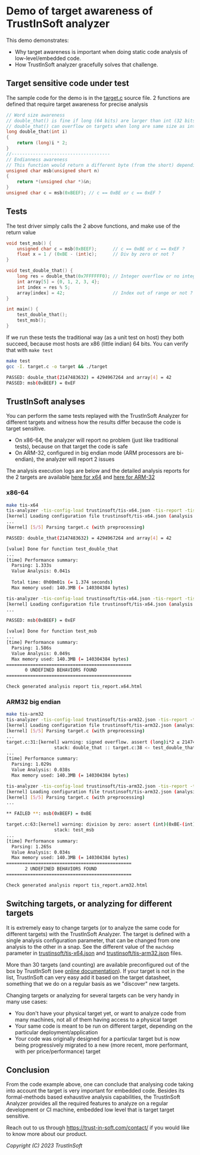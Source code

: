 <!--
trustinsoft/demos
Copyright (C) 2023 TrustInSoft
mailto:contact AT trust-in-soft DOT com

This program is free software; you can redistribute it and/or
modify it under the terms of the GNU Lesser General Public
License as published by the Free Software Foundation; either
version 3 of the License, or (at your option) any later version.

This program is distributed in the hope that it will be useful,
but WITHOUT ANY WARRANTY; without even the implied warranty of
MERCHANTABILITY or FITNESS FOR A PARTICULAR PURPOSE. See the GNU
Lesser General Public License for more details.

You should have received a copy of the GNU Lesser General Public License
along with this program; if not, write to the Free Software Foundation,
Inc., 51 Franklin Street, Fifth Floor, Boston, MA  02110-1301, USA.
-->

# Demo of target awareness of TrustInSoft analyzer

This demo demonstrates:
- Why target awareness is important when doing static code analysis of low-level/embedded code.
- How TrustInSoft analyzer gracefully solves that challenge.

## Target sensitive code under test

The sample code for the demo is in the [target.c](target.c) source file.
2 functions are defined that require target awareness for precise analysis

```c
// Word size awareness
// double_that() is fine if long (64 bits) are larger than int (32 bits)
// double_that() can overflow on targets when long are same size as int (Bothg 32 bits for instance)
long double_that(int i)
{
    return (long)i * 2;
}
//-------------------------------------
// Endianness awareness
// This function would return a different byte (from the short) depending on target enddianness
unsigned char msb(unsigned short n)
{
    return *(unsigned char *)&n;
}
unsigned char c = msb(0xBEEF); // c == 0xBE or c == 0xEF ?
```

## Tests

The test driver simply calls the 2 above functions, and make use of the return value
```c
void test_msb() {
    unsigned char c = msb(0xBEEF);      // c == 0xBE or c == 0xEF ?
    float x = 1 / (0xBE - (int)c);      // Div by zero or not ?
}

void test_double_that() {
    long res = double_that(0x7FFFFFF0); // Integer overflow or no integer overflow ?
    int array[5] = {0, 1, 2, 3, 4};
    int index = res % 5;
    array[index] = 42;                  // Index out of range or not ? 
}

int main() {
    test_double_that();
    test_msb();
}
```

If we run these tests the traditional way (as a unit test on host) they both succeed, because
most hosts are x86 (little indian) 64 bits.
You can verify that with `make test`
```bash
make test
gcc -I. target.c -o target && ./target

PASSED: double_that(2147483632) = 4294967264 and array[4] = 42
PASSED: msb(0xBEEF) = 0xEF
```

## TrustInSoft analyses
You can perform the same tests replayed with the TrustInSoft Analyzer for different targets and witness how the results differ
because the code is target sensitive.
- On x86-64, the analyzer will report no problem (just like traditional tests), because on that target the code is safe
- On ARM-32, configured in big endian mode (ARM processors are bi-endian), the analyzer will report 2 issues

The analysis execution logs are below and the detailed analysis reports for the 2 targets are available
[here for x64](https://htmlpreview.github.io/?https://github.com/TrustInSoft/demos/blob/main/target-awareness/tis_report.x64.html) and 
<a href="https://htmlpreview.github.io/?https://github.com/TrustInSoft/demos/blob/main/target-awareness/tis_report.arm32.html">here for ARM-32</a>

### x86-64
```bash
make tis-x64
tis-analyzer -tis-config-load trustinsoft/tis-x64.json -tis-report -tis-config-select-by-name 1.double-that
[kernel] Loading configuration file trustinsoft/tis-x64.json (analysis "1.double-that")
...
[kernel] [5/5] Parsing target.c (with preprocessing)

PASSED: double_that(2147483632) = 4294967264 and array[4] = 42

[value] Done for function test_double_that
...
[time] Performance summary:
  Parsing: 1.333s
  Value Analysis: 0.041s
  
  Total time: 0h00m01s (= 1.374 seconds)
  Max memory used: 140.3MB (= 140304384 bytes)

tis-analyzer -tis-config-load trustinsoft/tis-x64.json -tis-report -tis-config-select-by-name 2.msb
[kernel] Loading configuration file trustinsoft/tis-x64.json (analysis "2.msb")
...

PASSED: msb(0xBEEF) = 0xEF

[value] Done for function test_msb
...
[time] Performance summary:
  Parsing: 1.586s
  Value Analysis: 0.049s
  Max memory used: 140.3MB (= 140304384 bytes)
===============================================
       0 UNDEFINED BEHAVIORS FOUND
===============================================

Check generated analysis report tis_report.x64.html
```

### ARM32 big endian
```bash
make tis-arm32
tis-analyzer -tis-config-load trustinsoft/tis-arm32.json -tis-report -tis-config-select-by-name 1.double-that
[kernel] Loading configuration file trustinsoft/tis-arm32.json (analysis "1.double-that")
[kernel] [5/5] Parsing target.c (with preprocessing)
...
target.c:31:[kernel] warning: signed overflow. assert (long)i*2 ≤ 2147483647;
                  stack: double_that :: target.c:38 <- test_double_that
...
[time] Performance summary:
  Parsing: 1.029s
  Value Analysis: 0.038s
  Max memory used: 140.3MB (= 140304384 bytes)

tis-analyzer -tis-config-load trustinsoft/tis-arm32.json -tis-report -tis-config-select-by-name 2.msb
[kernel] Loading configuration file trustinsoft/tis-arm32.json (analysis "2.msb")
[kernel] [5/5] Parsing target.c (with preprocessing)
...

** FAILED **: msb(0xBEEF) = 0xBE

target.c:63:[kernel] warning: division by zero: assert (int)(0xBE-(int)c) ≢ 0;
                  stack: test_msb
...
[time] Performance summary:
  Parsing: 1.265s
  Value Analysis: 0.034s  
  Max memory used: 140.3MB (= 140304384 bytes)
===============================================
       2 UNDEFINED BEHAVIORS FOUND
===============================================

Check generated analysis report tis_report.arm32.html
```

## Switching targets, or analyzing for different targets

It is extremely easy to change targets (or to analyze the same code for different targets) with the TrustInSoft Analyzer.
The target is defined with a single analysis configuration parameter, that can be changed from one analysis to the other in a snap.
See the different value of the `machdep` parameter in [trustinsoft/tis-x64.json](trustinsoft/tis-x64.json) and [trustinsoft/tis-arm32.json](trustinsoft/tis-arm32.json) files.

More than 30 targets (and counting) are available preconfigured out of the box by TrustInSoft (see [online documentation](https://man.trust-in-soft.com/man/tis-user-guide/machdep.html)). If your target is not in the list, TrustInSoft can very easy add it based on the
target datasheet, something that we do on a regular basis as we "discover" new targets.


Changing targets or analyzing for several targets can be very handy in many use cases:
- You don't have your physical target yet, or want to analyze code from many machines, not all of them having access to a physical target
- Your same code is meant to be run on different target, depending on the particular deployment/application
- Your code was originally designed for a particular target but is now being progressively migrated to a new (more recent, more performant, with per price/performance) target

## Conclusion

From the code example above, one can conclude that analysing code taking into account the target is very important for embedded code.
Besides its formal-methods based exhaustive analysis capabilities, the TrustInSoft Analyzer provides all the required features to analyze
on a regular development or CI machine, embedded low level that is target target sensitive.

Reach out to us through https://trust-in-soft.com/contact/ if you would like to know more about our product.

*Copyright (C) 2023 TrustInSoft*
